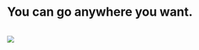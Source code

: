 <h1>You can go anywhere you want.<h1>
<img src="https://github.com/SH-dxj-SF/MyRepo/blob/master/D-Rose-3-Nightmare-HERO.jpg?raw=true"/>

<!--
**SH-dxj-SF/SH-dxj-SF** is a ✨ _special_ ✨ repository because its `README.md` (this file) appears on your GitHub profile.

Here are some ideas to get you started:

- 🔭 I’m currently working on ...
- 🌱 I’m currently learning ...
- 👯 I’m looking to collaborate on ...
- 🤔 I’m looking for help with ...
- 💬 Ask me about ...
- 📫 How to reach me: ...
- 😄 Pronouns: ...
- ⚡ Fun fact: ...
-->
